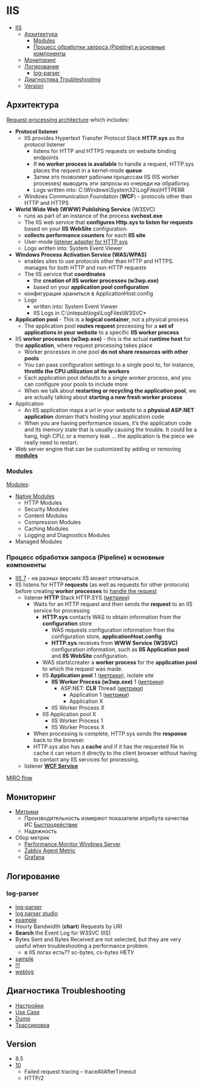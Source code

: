 # IIS

- [IIS](#iis)
  - [Архитектура](#архитектура)
    - [Modules](#modules)
    - [Процесс обработки запроса (Pipeline) и основные компоненты](#процесс-обработки-запроса-pipeline-и-основные-компоненты)
  - [Мониторинг](#мониторинг)
  - [Логирование](#логирование)
    - [log-parser](#log-parser)
  - [Диагностика Troubleshooting](#диагностика-troubleshooting)
  - [Version](#version)

## Архитектура

[Request-processing architecture](https://learn.microsoft.com/en-us/iis/get-started/introduction-to-iis/introduction-to-iis-architecture)
 which includes:

- __Protocol listener__
  - IIS provides Hypertext Transfer Protocol Stack __HTTP.sys__ as the protocol listener
    - listens for HTTP and HTTPS requests on website binding endpoints
    - If __no worker process is available__ to handle a request, HTTP.sys places the request in a kernel-mode __queue__
    - Затем это позволяет рабочим процессам IIS (IIS worker processes) выводить эти запросы из очереди на обработку.
    - Logs written into: C:\Windows\System32\LogFiles\HTTPERR
  - Windows Communication Foundation (__WCF__) - protocols other than HTTP and HTTPS
- __World Wide Web (WWW) Publishing Service__ (W3SVC)
  - runs as part of an instance of the process __svchost.exe__
  - The IIS web service that __configures Http.sys to listen for requests__ based on your __IIS WebSite__ configuration.
  - __collects performance counters__ for each __IIS site__
  - User-mode [listener adapter for HTTP.sys](https://techcommunity.microsoft.com/t5/iis-support-blog/iis-services-http-sys-w3svc-was-w3wp-oh-my/ba-p/287856)
  - Logs written into: System Event Viewer
- __Windows Process Activation Service (WAS/WPAS)__
  - enables sites to use protocols other than HTTP and HTTPS. manages for both HTTP and non-HTTP requests  
  - The IIS service that __coordinates__
    - the __creation of IIS worker processes (w3wp.exe)__
    - based on your __application pool configuration__
  - конфигурация храниться в ApplicationHost.config
  - Logs
    - written into: System Event Viewer
    - IIS Logs in C:\intepub\logs\LogFiles\W3SVC*
- __Application pool__ - This is a __logical container__, not a physical process
  - The application pool __routes request__ processing for a __set of applications in your website__ to a specific __IIS worker process__  
- IIS __worker processes (w3wp.exe)__ - this is the actual __runtime host__ for the __application__, where request processing takes place
  - Worker processes in one pool __do not share resources with other pools__
  - You can pass configuration settings to a single pool to, for instance, __throttle the CPU utilization of its workers__
  - Each application pool defaults to a single worker process, and you can configure your pools to include more
  - When we talk about __restarting or recycling the application pool__, we are actually talking about __starting a new fresh worker process__
- Application
  - An IIS application maps a url in your website to a __physical ASP.NET application__ domain that’s hosting your application code
  - When you are having performance issues, it’s the application code and its memory state that is usually causing the trouble. It could be a hang, high CPU, or a memory leak ... the application is the piece we really need to restart.
- Web server engine that can be customized by adding or removing __[modules](#modules)__

### Modules

[Modules](https://learn.microsoft.com/en-us/iis/get-started/introduction-to-iis/introduction-to-iis-architecture?#modules-in-iis):

- [Native Modules](https://learn.microsoft.com/en-us/iis/get-started/introduction-to-iis/iis-modules-overview)
  - HTTP Modules
  - Security Modules
  - Content Modules
  - Compression Modules
  - Caching Modules
  - Logging and Diagnostics Modules
- Managed Modules

### Процесс обработки запроса (Pipeline) и основные компоненты

- [IIS 7](https://krishnansrinivasan.wordpress.com/2014/08/18/throttling-wcf-services-on-iis7/) - на разных версиях IIS может отличаться.
- IIS listens for HTTP __requests__ (as well as requests for other protocols) before creating __worker processes__ to [handle the request](https://learn.microsoft.com/en-us/iis/get-started/introduction-to-iis/introduction-to-iis-architecture?#http-request-processing-in-iis)
  - listener __HTTP__ Stack HTTP.SYS ([метрики](iis.performance.metric.md#httpsys))
    - Waits for an HTTP request and then sends the __request__ to an IIS service for processing
      - __HTTP.sys__ contacts WAS to obtain information from the __configuration__ store
        - WAS requests configuration information from the configuration store, __applicationHost.config__
        - __HTTP.sys__ receives from __WWW Service (W3SVC)__ configuration information, such as __IIS Application pool__ and __IIS WebSite__ configuration.
      - WAS starts\creater a __worker process__ for the __application pool__ to which the request was made.
      - IIS __Application pool__ 1 ([метрики](iis.performance.metric.md#application-pool)), isolate site
        - __IIS Worker Process (w3wp.exe)__ 1 ([метрики](iis.performance.metric.md#worker-process-w3wpexe-w3svc_w3wp))
	      - ASP.NET: __CLR__ Thread ([метрики](iis.performance.metric.md#aspnet))
            - Application 1 ([метрики](iis.performance.metric.md#app))
            - Application X
        - IIS Worker Process X
      - IIS Application pool X
        - IIS Worker Process 1
        - IIS Worker Process X
    - When processing is complete, HTTP.sys sends the __response__ back to the browser.
    - HTTP.sys also has a __cache__ and if it has the requested file in cache it can return it directly to the client browser without having to contact any IIS services for processing.
  - listener __[WCF Service](../../protocols.integration/wcf.md)__

[MIRO flow](https://miro.com/app/board/uXjVOMlBLHQ=/?moveToWidget=3458764577785621378&cot=14)

## Мониторинг

- [Метрики](iis.performance.metric.md)
	- Производительность измеряют показатели атрибута качества ИС [Быстродействие](../../../arch/ability/performance/performance.md)
	- Надежность
- Сбор метрик
  - [Performance Monitor Windows Server](../../troubleshooting/perfmon.md)
  - [Zabbix Agent Metric](https://www.zabbix.com/integrations/iis)
  - [Grafana](https://grafana.com/docs/grafana-cloud/data-configuration/integrations/integration-reference/integration-microsoft-iis/)

## Логирование

### log-parser

- [log-parser](https://www.symantec.com/connect/articles/forensic-log-parsing-microsofts-logparser)
- [log parser studio](https://techcommunity.microsoft.com/t5/exchange-team-blog/introducing-log-parser-studio/ba-p/601131)
- [example](https://mlichtenberg.wordpress.com/2011/02/03/-log-parser-rocks-more-than-50-examples/)
- Hourly Bandwidth (__chart__) Requests by URI
- __Search__ the Event Log for W3SVC (IIS)
- Bytes Sent and Bytes Received are not selected, but they are very useful when troubleshooting a performance problem.  
	- в IIS логах есть?? sc-bytes, cs-bytes	НЕТУ
- [sample](https://docs.microsoft.com/en-us/iis/troubleshoot/performance-issues/troubleshooting-iis-performance-issues-or-application-errors-using-logparser)
- [!!!](https://docs.microsoft.com/en-us/iis/troubleshoot/performance-issues/troubleshooting-high-cpu-in-an-iis-7x-application-pool)
- [weblog](http://software-testing.ru/library/testing/performance-testing/468-weblog)

## Диагностика Troubleshooting

- [Настройки](iis.performance.settings.md)
- [Use Case](iis.troubleshooting.md#use-case)
- [Dump](iis.troubleshooting.md#dump)
- [Трассировка](iis.troubleshooting.md#трассировка)

## Version

- 8.5
- [10](https://www.thebestcsharpprogrammerintheworld.com/2017/12/02/whats-new-in-iis-10-microsoft-internet-information-services-10-new-features/)
	- Failed request tracing – traceAllAfterTimeout
	- HTTP/2
